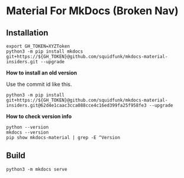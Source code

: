 # Material For MkDocs (Broken Nav)

## Installation

```shell
export GH_TOKEN=XYZToken
python3 -m pip install mkdocs git+https://${GH_TOKEN}@github.com/squidfunk/mkdocs-material-insiders.git --upgrade
```

**How to install an old version**  

Use the commit id like this.

```shell
python3 -m pip install git+https://${GH_TOKEN}@github.com/squidfunk/mkdocs-material-insiders.git@62d4e1caac3cca088cce4c16ed399fa25f958fe3 --upgrade
```

**How to check version info**

```shell
python --version
mkdocs --version
pip show mkdocs-material | grep -E ^Version
```

## Build

```
python3 -m mkdocs serve
```